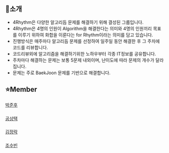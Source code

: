 ## 👥소개

- 4Rhythm은 다양한 알고리듬 문제를 해결하기 위해 결성된 그룹입니다.
- 4Rhythm은 4명의 인원이 Algorithm을 해결한다는 의미와 4명의 인원끼리 목표를 이루기 위하여 화합을 이룬다는 for Rhythm이라는 의미를 담고 있습니다.
- 진행방식은 매주마다 알고리듬 문제를 선정하여 일주일 동안 해결한 후 그 주차에 코드를 리뷰합니다.
- 코드리뷰외에 알고리즘을 해결하기위한 노하우부터 각종 IT정보를 공유합니다.
- 주차마다 해결하는 문제는 보통 5문제 내외이며, 난이도에 따라 문제의 개수가 달라집니다.
- 문제는 주로 BaekJoon 문제를 기반으로 해결합니다.

## ⭐Member 

[박준후](https://github.com/ppeper)
###
[공상택](https://github.com/qwqeqrqwqeqr)
###
[김정락](https://github.com/jlal1226)
###
[조수빈](https://github.com/Sxbxn)

